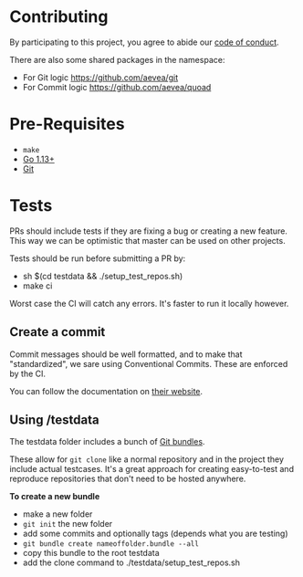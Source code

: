 # Contributing

By participating to this project, you agree to abide our [code of conduct](/CODE_OF_CONDUCT.md).

There are also some shared packages in the namespace:

- For Git logic https://github.com/aevea/git
- For Commit logic https://github.com/aevea/quoad

# Pre-Requisites

- `make`
- [Go 1.13+](https://golang.org/doc/install)
- [Git](https://git-scm.com/)

# Tests

PRs should include tests if they are fixing a bug or creating a new feature. This way we can be optimistic that master can be used on other projects.

Tests should be run before submitting a PR by:

- sh \$(cd testdata && ./setup_test_repos.sh)
- make ci

Worst case the CI will catch any errors. It's faster to run it locally however.

## Create a commit

Commit messages should be well formatted, and to make that "standardized", we sare using Conventional Commits. These are enforced by the CI.

You can follow the documentation on
[their website](https://www.conventionalcommits.org).

## Using /testdata

The testdata folder includes a bunch of [Git bundles](https://git-scm.com/docs/git-bundle).

These allow for `git clone` like a normal repository and in the project they include actual testcases. It's a great approach for creating easy-to-test and reproduce repositories that don't need to be hosted anywhere.

**To create a new bundle**

- make a new folder
- `git init` the new folder
- add some commits and optionally tags (depends what you are testing)
- `git bundle create nameoffolder.bundle --all`
- copy this bundle to the root testdata
- add the clone command to ./testdata/setup_test_repos.sh
